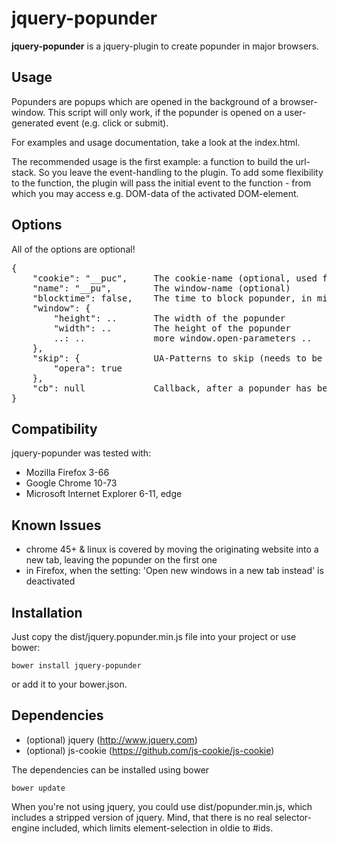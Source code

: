 jquery-popunder
=====

**jquery-popunder** is a jquery-plugin to create popunder in major browsers.

Usage
-----

Popunders are popups which are opened in the background of a browser-window.
This script will only work, if the popunder is opened on a user-generated event (e.g. click or submit).

For examples and usage documentation, take a look at the index.html.

The recommended usage is the first example: a function to build the url-stack.
So you leave the event-handling to the plugin. To add some flexibility to the function, the plugin will pass the initial event to the function - from which you may access e.g. DOM-data of the activated DOM-element.

Options
-------
All of the options are optional!

<pre>
{
    "cookie": "__puc",     The cookie-name (optional, used for blocking a popunder)
    "name": "__pu",        The window-name (optional)
    "blocktime": false,    The time to block popunder, in minutes
    "window": {
        "height": ..       The width of the popunder
        "width": ..        The height of the popunder
        ..: ..             more window.open-parameters ..
    },
    "skip": {              UA-Patterns to skip (needs to be a known ua!)
        "opera": true
    },
    "cb": null             Callback, after a popunder has been opened (if a function)
}
</pre>
    
Compatibility
-------

jquery-popunder was tested with:
- Mozilla Firefox 3-66
- Google Chrome 10-73
- Microsoft Internet Explorer 6-11, edge

Known Issues
-------
- chrome 45+ & linux is covered by moving the originating website into a new tab, leaving the popunder on the first one
- in Firefox, when the setting: 'Open new windows in a new tab instead' is deactivated

Installation
-------
Just copy the dist/jquery.popunder.min.js file into your project or use bower:

    bower install jquery-popunder

or add it to your bower.json.

Dependencies
-------
- (optional) jquery (http://www.jquery.com)
- (optional) js-cookie (https://github.com/js-cookie/js-cookie)

The dependencies can be installed using bower

    bower update

When you're not using jquery, you could use dist/popunder.min.js, which includes a stripped version of jquery. Mind, that there is no real selector-engine included, which limits element-selection in oldie to #ids.
